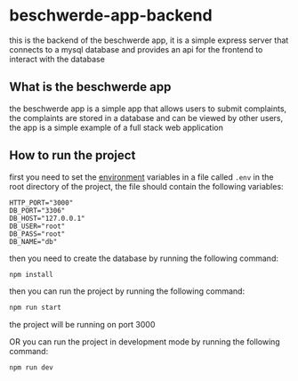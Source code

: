 # beschwerde-app-backend
this is the backend of the beschwerde app, it is a simple express server that connects to a mysql database and provides an api for the frontend to interact with the database

## What is the beschwerde app
the beschwerde app is a simple app that allows users to submit complaints, the complaints are stored in a database and can be viewed by other users, the app is a simple example of a full stack web application

## How to run the project
first you need to set the [environment](./.env.example) variables in a file called `.env` in the root directory of the project, the file should contain the following variables:
```env
HTTP_PORT="3000"
DB_PORT="3306"
DB_HOST="127.0.0.1"
DB_USER="root"
DB_PASS="root"
DB_NAME="db"
```
then you need to create the database by running the following command:
```bash
npm install
```
then you can run the project by running the following command:
```bash
npm run start
```
the project will be running on port 3000

OR you can run the project in development mode by running the following command:
```bash
npm run dev
```
